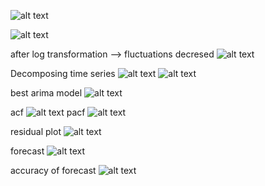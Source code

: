 


![alt text](image.png)

![alt text](image-1.png)

after log transformation --> fluctuations decresed
![alt text](image-2.png)

Decomposing time series
![alt text](image-4.png)
![alt text](image-3.png)


best arima model 
![alt text](image-5.png)

acf
![alt text](image-6.png)
pacf
![alt text](image-7.png)

residual plot
![alt text](image-8.png)


forecast
![alt text](image-9.png)

accuracy of forecast
![alt text](image-10.png)


